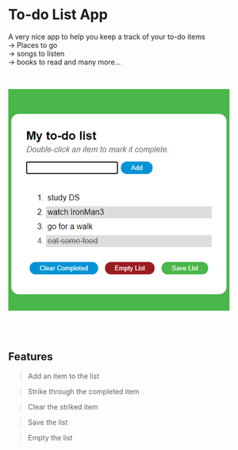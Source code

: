 # To-do List App

A very nice app to help you keep a track of your to-do items<br>
-> Places to go<br>
-> songs to listen<br>
-> books to read and many more...<br>


<br>

![App_Image](App_Image.png)

<br>
<br>

## Features

>Add an item to the list

>Strike through the completed item

>Clear the striked item

>Save the list

>Empty the list


